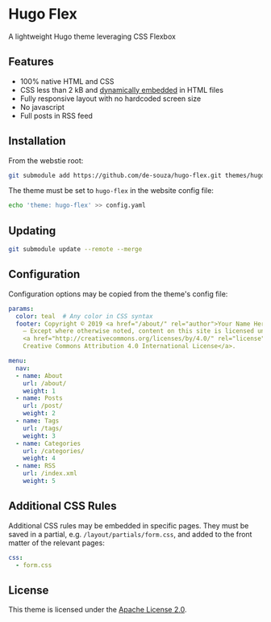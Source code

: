 # Hugo Flex

A lightweight Hugo theme leveraging CSS Flexbox


## Features

- 100% native HTML and CSS
- CSS less than 2 kB and [dynamically embedded](#additional-css-rules) in HTML files
- Fully responsive layout with no hardcoded screen size
- No javascript
- Full posts in RSS feed


## Installation

From the webstie root:

```bash
git submodule add https://github.com/de-souza/hugo-flex.git themes/hugo-flex
```

The theme must be set to `hugo-flex` in the website config file:

```bash
echo 'theme: hugo-flex' >> config.yaml
```


## Updating

```bash
git submodule update --remote --merge
```

## Configuration

Configuration options may be copied from the theme's config file:

```yaml
params:
  color: teal  # Any color in CSS syntax
  footer: Copyright © 2019 <a href="/about/" rel="author">Your Name Here</a>
    – Except where otherwise noted, content on this site is licensed under a
    <a href="http://creativecommons.org/licenses/by/4.0/" rel="license">
    Creative Commons Attribution 4.0 International License</a>.

menu:
  nav:
  - name: About
    url: /about/
    weight: 1
  - name: Posts
    url: /post/
    weight: 2
  - name: Tags
    url: /tags/
    weight: 3
  - name: Categories
    url: /categories/
    weight: 4
  - name: RSS
    url: /index.xml
    weight: 5
```


## Additional CSS Rules

Additional CSS rules may be embedded in specific pages. They must be saved in a partial, e.g. `/layout/partials/form.css`, and added to the front matter of the relevant pages:

```yaml
css:
  - form.css
```


## License

This theme is licensed under the [Apache License 2.0](https://github.com/de-souza/hugo-flex/blob/master/LICENSE).
